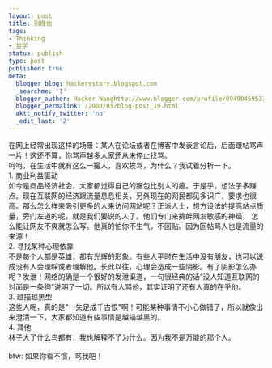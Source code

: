 ```yaml
---
layout: post
title: 别理他
tags:
- Thinking
- 哲学
status: publish
type: post
published: true
meta:
  blogger_blog: hackersstory.blogspot.com
  _searchme: '1'
  blogger_author: Hacker Wanghttp://www.blogger.com/profile/09490459533264275905noreply@blogger.com
  blogger_permalink: /2008/05/blog-post_19.html
  aktt_notify_twitter: 'no'
  _edit_last: '2'
---
```

在网上经常出现这样的场景：某人在论坛或者在博客中发表言论后，后面跟帖骂声一片！这还不算，你骂声越多人家还从未停止找骂。<br />呵呵，在生活中就有这么一撮人，喜欢挨骂，为什么？我试着分析一下。<br />1. 商业利益驱动<br />如今是商品经济社会，大家都觉得自己的腰包比别人的瘪。于是乎，想法子多赚点。现在互联网的经济跟流量息息相关，另外现在的网民都见多识广，要求也很高。那么怎么样来吸引更多的人来访问网站呢？正派人士，想方设法的提高站点质量，旁门左道的呢，就是我们要说的人了。他们专门来挑衅网友敏感的神经， 怎么能让网友不爽就怎么写。他真的怕你不生气，不回贴。因为回帖骂人也是流量的来源！<br />2. 寻找某种心理依靠<br />不是每个人都是英雄，都有光辉的形象。有些人平时在生活中没有朋友，也可以说成没有人会理睬或者理解他。长此以往，心理会造成一些阴影。有了阴影怎么办呢？发泄！网络的确是一个很好的发泄渠道，一句很经典的话“没人知道互联网的对面是一条狗”说明了一切。所以有人骂他，其实证明了还有人真的在乎他。<br />3. 越描越黑型<br />这些人呢，真的是"一失足成千古恨"啊！可能某种事情不小心做错了，所以就像出来澄清一下，大家都知道有些事情是越描越黑的。<br />4. 其他<br />林子大了什么鸟都有，我也解释不了为什么。因为我不是万能的那个人。<br /><br />btw: 如果你看不惯，骂我吧！

